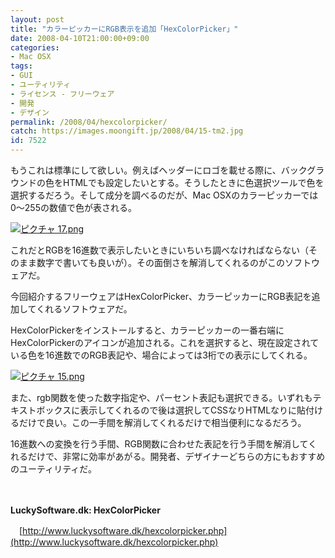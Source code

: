 ```yaml
---
layout: post
title: "カラーピッカーにRGB表示を追加「HexColorPicker」"
date: 2008-04-10T21:00:00+09:00
categories:
- Mac OSX
tags: 
- GUI
- ユーティリティ
- ライセンス - フリーウェア
- 開発
- デザイン
permalink: /2008/04/hexcolorpicker/
catch: https://images.moongift.jp/2008/04/15-tm2.jpg
id: 7522
---
```

もうこれは標準にして欲しい。例えばヘッダーにロゴを載せる際に、バックグラウンドの色をHTMLでも設定したいとする。そうしたときに色選択ツールで色を選択するだろう。そして成分を調べるのだが、Mac OSXのカラーピッカーでは0〜255の数値で色が表される。

  

[![ピクチャ 17.png](https://images.moongift.jp/2008/04/17-tm2.jpg)](https://images.moongift.jp/2008/04/172.jpg)

  

これだとRGBを16進数で表示したいときにいちいち調べなければならない（そのまま数字で書いても良いが）。その面倒さを解消してくれるのがこのソフトウェアだ。

  

今回紹介するフリーウェアはHexColorPicker、カラーピッカーにRGB表記を追加してくれるソフトウェアだ。

  
  
<!--more-->  

HexColorPickerをインストールすると、カラーピッカーの一番右端にHexColorPickerのアイコンが追加される。これを選択すると、現在設定されている色を16進数でのRGB表記や、場合によっては3桁での表示にしてくれる。

  

[![ピクチャ 15.png](https://images.moongift.jp/2008/04/15-tm2.jpg)](https://images.moongift.jp/2008/04/152.jpg)

  

また、rgb関数を使った数字指定や、パーセント表記も選択できる。いずれもテキストボックスに表示してくれるので後は選択してCSSなりHTMLなりに貼付けるだけで良い。この一手間を解消してくれるだけで相当便利になるだろう。

  

16進数への変換を行う手間、RGB関数に合わせた表記を行う手間を解消してくれるだけで、非常に効率があがる。開発者、デザイナーどちらの方にもおすすめのユーティリティだ。

  

　

  

**LuckySoftware.dk: HexColorPicker**  
  
　[http://www.luckysoftware.dk/hexcolorpicker.php](http://www.luckysoftware.dk/hexcolorpicker.php)

  
